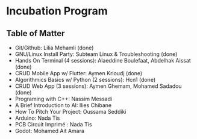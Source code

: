 # Incubation Program

## Table of Matter

- Git/Github: Lilia Mehamli (done)
- GNU/Linux Install Party: Subteam Linux & Troubleshooting (done)
- Hands On Terminal (4 sessions): Alaeddine Boulefaat, Abdelhak Aissat (done)
- CRUD Mobile App w/ Flutter: Aymen Krioudj (done)
- Algorithmics Basics w/ Python (2 sessions): Hcn1 (done)
- CRUD Web App (3 sessions): Aymen Ghemam, Mohamed Sadadou (done)
- Programing with C++: Nassim Messadi
- A Brief Introduction to AI: Ilies Chibane
- How To Pitch Your Project: Oussama Seddiki
- Arduino: Nada Tis
- PCB Circuit Imprimé : Nada Tis
- Godot: Mohamed Ait Amara
